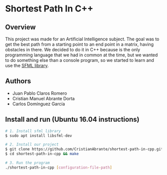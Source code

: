 # Shortest Path In C++


## Overview
This project was made for an Artificial Intelligence subject. The goal was to get the best path from a starting point to an end point in a matrix, having obstacles in there. We decided to do it in C++ because is the only programming language that we had in common at the time, but we wanted to do something else than a console program, so we started to learn and use the [SFML library](https://www.sfml-dev.org/index.php).


## Authors
* Juan Pablo Claros Romero
* Cristian Manuel Abrante Dorta
* Carlos Domínguez García


## Install and run (Ubuntu 16.04 instructions)
```bash
# 1. Install sfml library
$ sudo apt install libsfml-dev

# 2. Install our project
$ git clone https://github.com/CristianAbrante/shortest-path-in-cpp.git
$ cd shortest-path-in-cpp && make

# 3. Run the program
./shortest-path-in-cpp [configuration-file-path]
```

<!-- TODO
## Configuration file
	Talk about the configuration file.
-->